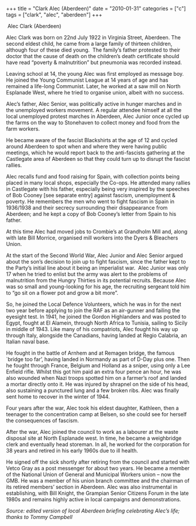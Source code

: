+++
title = "Clark Alec (Aberdeen)"
date = "2010-01-31"
categories = ["c"]
tags = ["clark", "alec", "aberdeen"]
+++

 Alec Clark (Aberdeen)

Alec Clark was born on 22nd July 1922 in Virginia Street, Aberdeen. The second eldest child, he came from a large family of thirteen children, although four of these died young.  The family’s father protested to their doctor that the cause of death on the children’s death certificate should have read “poverty & malnutrition” but pneumonia was recorded instead.

Leaving school at 14, the young Alec was first employed as message boy. He joined the Young Communist League at 14 years of age and has remained a life-long Communist. Later, he worked at a saw mill on North Esplanade West, where he tried to organise union, albeit with no success.

Alec’s father, Alec Senior, was politically active in hunger marches and in the unemployed workers movement. A regular attendee himself at all the local unemployed protest marches in Aberdeen, Alec Junior once cycled up the farms on the way to Stonehaven to collect money and food from the farm workers.

He became aware of the fascist Blackshirts at the age of 12 and cycled around Aberdeen to spot when and where they were having public meetings, which he would report back to the anti-fascists gathering at the Castlegate area of Aberdeen so that they could turn up to disrupt the fascist rallies.

Alec recalls fund and food raising for Spain, with collection points being placed in many local shops, especially the Co-ops. He attended many rallies in Castlegate with his father, especially being very inspired by the speeches of Bob Cooney \[see separate entry\] against fascism, unemployment & poverty. He remembers the men who went to fight fascism in Spain in 1936/1938 and their secrecy surrounding their disappearance from Aberdeen; and he kept a copy of Bob Cooney’s letter from Spain to his father.

At this time Alec had moved jobs to Crombie’s at Grandholm Mill and, along with late Bill Morrice, organised mill workers into the Dyers & Bleachers Union.

At the start of the Second World War, Alec Junior and Alec Senior argued about the son’s decision to join up to fight fascism, since the father kept to the Party’s initial line about it being an imperialist war.  Alec Junior was only 17 when he tried to enlist but the army was alert to the problems of malnutrition from the Hungry Thirties in its potential recruits. Because Alec was so small and young-looking for his age, the recruiting sergeant told him to “go sit on a flower pot and grow a bit more”.

So, he joined the Local Defence Volunteers, which he was in for the next two year before applying to join the RAF as an air-gunner and failing the eyesight test. In 1941, he joined the Gordon Highlanders and was posted to Egypt, fought at El Alamein, through North Africa to Tunisia, sailing to Sicily in middle of 1943. Like many of his compatriots, Alec fought his way up through Italy, alongside the Canadians, having landed at Regio Calabria, an Italian naval base.

He fought in the battle of Arnhem and at Remagen bridge, the famous \`bridge too far’, having landed in Normandy as part of D-Day plus one. Then he fought through France, Belgium and Holland as a sniper, using only a Lee Enfield rifle. Whilst this got him paid an extra four pence an hour, he was also wounded when Nazi troops spotted him on a farmer’s roof and landed a mortar directly onto it. He was injured by shrapnel on the side of his head, also sustaining a punctured lung and a few broken ribs. Alec was finally sent home to recover in the winter of 1944.

Four years after the war, Alec took his eldest daughter, Kathleen, then a teenager to the concentration camp at Belsen, so she could see for herself the consequences of fascism.

After the war, Alec joined the council to work as a labourer at the waste disposal site at North Esplanade west. In time, he became a weighbridge clerk and eventually head storeman. In all, he worked for the corporation for 38 years and retired in his early 1960s due to ill health.

He signed off the sick shortly after retiring from the council and started with Vetco Gray as a post messenger for about two years. He became a member of the National Union of General and Municipal Workers union – now the GMB. He was a member of his union branch committee and the chairman of its retired members’ section in Aberdeen. Alec was also instrumental in establishing, with Bill Knight, the Grampian Senior Citizens Forum in the late 1980s and remains highly active in local campaigns and demonstrations.

_Source: edited version of local_ _Aberdeen_ _briefing celebrating Alec’s life; thanks to Tommy Campbell_
